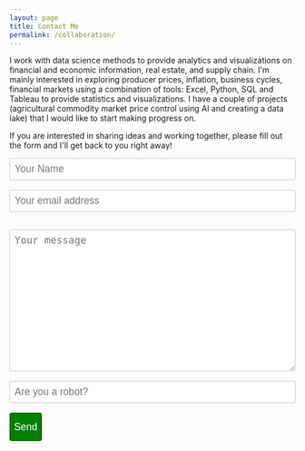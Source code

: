 ```yaml
---
layout: page
title: Contact Me
permalink: /collaboration/
---
```

I work with data science methods to provide analytics and visualizations on financial and economic information,
real estate, and supply chain. I'm mainly interested in exploring producer prices, inflation, business cycles, financial
markets using a combination of tools: Excel, Python, SQL and Tableau to provide statistics and visualizations.
I have a couple of projects (agricultural commodity market price control using AI and creating a data lake) that I would
like to start making progress on.
<br />

If you are interested in sharing ideas and working together, please fill out the form and I'll get back to you right away!
<br />

<div>
  <style>
    
    textarea {
    width: 80%;
    height: 90px;
    padding: 6px 12px;
    box-sizing: border-box;
    border: 1px solid #ccc;
    border-radius: 1px;
    background-color: #f8f8f8;
    font-size: 12px;
    resize: none;
    }
    
    div.elem-group {
    margin: 40px 0;
    }
  
    label {
    display: block;
    font-family: 'Aleo';
    padding-bottom: 4px;
    font-size: 1.25em;
    }
  
    input, select, textarea {
    border-radius: 2px;
    border: 1px solid #ccc;
    box-sizing: border-box;
    font-size: 1.25em;
    font-family: 'Aleo';
    width: 100%;
    padding: 8px;
    }
  
    textarea {
    height: 250px;
    }
  
    button {
    height: 50px;
    background: green;
    color: white;
    border: 2px solid darkgreen;
    font-size: 1.25em;
    font-family: 'Aleo';
    border-radius: 4px;
    cursor: pointer;
    }
  
    button:hover {
    border: 2px solid black;
    }
  
  </style>
  
  <script type="text/javascript">var submitted=false;</script><iframe name="hidden_iframe" id="hidden_iframe" style="display:none;"onload="if(submitted) {window.location='https://luisfroch.github.io' ;}"></iframe><form method="POST" action="https://docs.google.com/forms/d/e/1FAIpQLScwvX_F7xEhD3hq3rT9qF_B0_E8LAsREGq7IQ44h0mbFW7hkw/formResponse" class="cform" target="hidden_iframe" onsubmit="submitted=true;">
  <input type="text" name="entry.2005620554" placeholder="Your Name" /><br><br>
  <input type="email" name="entry.1045781291" placeholder="Your email address" /><br><br>
  <textarea name="entry.839337160" placeholder="Your message"></textarea><br><br>
  <input type="hidden" name="_subject" value="request" />
  <input type="text" name="_gotcha" style="display:none" />
  <input type="text" name="entry.456892121" placeholder="Are you a robot?" /><br><br>
  <button type="submit">Send</button>
</form>
  
</div>
